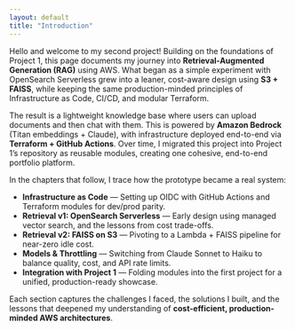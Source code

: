 ```yaml
---
layout: default
title: "Introduction"
---
```


Hello and welcome to my second project! Building on the foundations of Project 1, this page documents my journey into **Retrieval-Augmented Generation (RAG)** using AWS. What began as a simple experiment with OpenSearch Serverless grew into a leaner, cost-aware design using **S3 + FAISS**, while keeping the same production-minded principles of Infrastructure as Code, CI/CD, and modular Terraform.

The result is a lightweight knowledge base where users can upload documents and then chat with them. This is powered by **Amazon Bedrock** (Titan embeddings + Claude), with infrastructure deployed end-to-end via **Terraform + GitHub Actions**. Over time, I migrated this project into Project 1’s repository as reusable modules, creating one cohesive, end-to-end portfolio platform.

In the chapters that follow, I trace how the prototype became a real system:

* **Infrastructure as Code** — Setting up OIDC with GitHub Actions and Terraform modules for dev/prod parity.  
* **Retrieval v1: OpenSearch Serverless** — Early design using managed vector search, and the lessons from cost trade-offs.  
* **Retrieval v2: FAISS on S3** — Pivoting to a Lambda + FAISS pipeline for near-zero idle cost.  
* **Models & Throttling** — Switching from Claude Sonnet to Haiku to balance quality, cost, and API rate limits.  
* **Integration with Project 1** — Folding modules into the first project for a unified, production-ready showcase.  

Each section captures the challenges I faced, the solutions I built, and the lessons that deepened my understanding of **cost-efficient, production-minded AWS architectures**.

